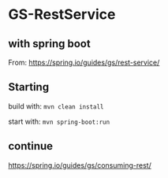 # GS-RestService
## with spring boot
From: https://spring.io/guides/gs/rest-service/

## Starting
build with:
`mvn clean install`

start with:
`mvn spring-boot:run`

## continue
https://spring.io/guides/gs/consuming-rest/
